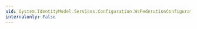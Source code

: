 ```yaml
---
uid: System.IdentityModel.Services.Configuration.WsFederationConfiguration.Reply
internalonly: False
---
```

